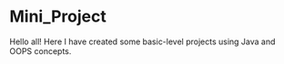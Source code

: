 # Mini_Project
Hello all! Here I have created some basic-level projects using Java and OOPS concepts.
